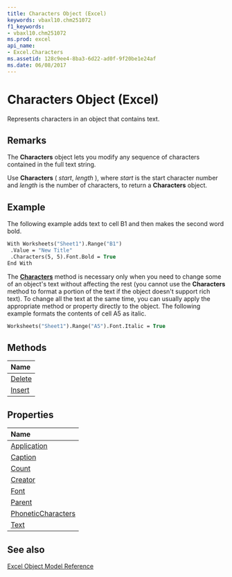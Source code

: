 ```yaml
---
title: Characters Object (Excel)
keywords: vbaxl10.chm251072
f1_keywords:
- vbaxl10.chm251072
ms.prod: excel
api_name:
- Excel.Characters
ms.assetid: 128c9ee4-8ba3-6d22-ad0f-9f20be1e24af
ms.date: 06/08/2017
---
```



# Characters Object (Excel)

Represents characters in an object that contains text. 


## Remarks

The  **Characters** object lets you modify any sequence of characters contained in the full text string.

Use  **Characters** ( _start_, _length_ ), where _start_ is the start character number and _length_ is the number of characters, to return a **Characters** object.


## Example

The following example adds text to cell B1 and then makes the second word bold.


```vb
With Worksheets("Sheet1").Range("B1") 
 .Value = "New Title" 
 .Characters(5, 5).Font.Bold = True 
End With
```

The  **[Characters](Excel.Range.Characters.md)** method is necessary only when you need to change some of an object's text without affecting the rest (you cannot use the **Characters** method to format a portion of the text if the object doesn't support rich text). To change all the text at the same time, you can usually apply the appropriate method or property directly to the object. The following example formats the contents of cell A5 as italic.




```vb
Worksheets("Sheet1").Range("A5").Font.Italic = True
```


## Methods



|**Name**|
|:-----|
|[Delete](Excel.Characters.Delete.md)|
|[Insert](Excel.Characters.Insert.md)|

## Properties



|**Name**|
|:-----|
|[Application](Excel.Characters.Application.md)|
|[Caption](Excel.Characters.Caption.md)|
|[Count](Excel.Characters.Count.md)|
|[Creator](Excel.Characters.Creator.md)|
|[Font](Excel.Characters.Font.md)|
|[Parent](Excel.Characters.Parent.md)|
|[PhoneticCharacters](Excel.Characters.PhoneticCharacters.md)|
|[Text](Excel.Characters.Text.md)|

## See also


[Excel Object Model Reference](overview/Excel/object-model.md)
